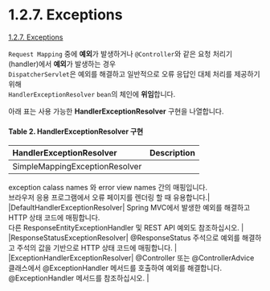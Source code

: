 # 1.2.7. Exceptions

[1.2.7. Exceptions](https://docs.spring.io/spring/docs/5.0.7.RELEASE/spring-framework-reference/web.html#mvc-exceptionhandlers)  


`Request Mapping` 중에 **예외**가 발생하거나 `@Controller`와 같은 요청 처리기(handler)에서 **예외**가 발생하는 경우  
`DispatcherServlet`은 예외를 해결하고 일반적으로 오류 응답인 대체 처리를 제공하기 위해  
`HandlerExceptionResolver` `bean`의 체인에 **위임**합니다.  

아래 표는 사용 가능한 **HandlerExceptionResolver** 구현을 나열합니다.  

#### Table 2. HandlerExceptionResolver 구현


|HandlerExceptionResolver|Description|
|:---|:---|
|SimpleMappingExceptionResolver|
exception calass names 와 error view names 간의 매핑입니다.  
브라우저 응용 프로그램에서 오류 페이지를 렌더링 할 때 유용합니다.|
|DefaultHandlerExceptionResolver|
Spring MVC에서 발생한 예외를 해결하고 HTTP 상태 코드에 매핑합니다.  
다른 ResponseEntityExceptionHandler 및 REST API 예외도 참조하십시오.
|
|ResponseStatusExceptionResolver|
@ResponseStatus 주석으로 예외를 해결하고 주석의 값을 기반으로 HTTP 상태 코드에 매핑합니다.
|
|ExceptionHandlerExceptionResolver|
@Controller 또는 @ControllerAdvice 클래스에서 @ExceptionHandler 메서드를 호출하여 예외를 해결합니다.  
@ExceptionHandler 메서드를 참조하십시오.
|


